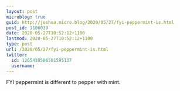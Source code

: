 ```yaml
---
layout: post
microblog: true
guid: http://joshua.micro.blog/2020/05/27/fyi-peppermint-is.html
post_id: 1106039
date: 2020-05-27T10:52:12+1100
lastmod: 2020-05-27T10:52:12+1100
type: post
url: /2020/05/27/fyi-peppermint-is.html
twitter:
  id: 1265430586501595137
  username: 
---
```

FYI peppermint is different to pepper with mint.
